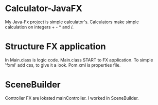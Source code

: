 # Calculator-JavaFX

My Java-Fx project is simple calculator's.
Calculators make simple calculation on integers + - * and /.

# Structure FX application

In Main.class is logic code. Main.class START to FX application. To simple 'fxml' add css, to give it a look.
Pom.xml is properties file.

# SceneBuilder

Controller FX are lokated mainController. I worked in SceneBuilder.  